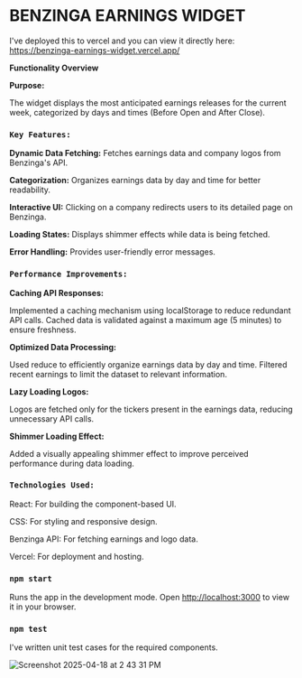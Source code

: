 # BENZINGA EARNINGS WIDGET

I've deployed this to vercel and you can view it directly here: https://benzinga-earnings-widget.vercel.app/

**Functionality Overview**

**Purpose:**

The widget displays the most anticipated earnings releases for the current week, categorized by days and times (Before Open and After Close).

### `Key Features:`

**Dynamic Data Fetching:** Fetches earnings data and company logos from Benzinga's API.

**Categorization:** Organizes earnings data by day and time for better readability.

**Interactive UI:** Clicking on a company redirects users to its detailed page on Benzinga.

**Loading States:** Displays shimmer effects while data is being fetched.

**Error Handling:** Provides user-friendly error messages.


### `Performance Improvements:`

**Caching API Responses:**

Implemented a caching mechanism using localStorage to reduce redundant API calls. Cached data is validated against a maximum age (5 minutes) to ensure freshness.

**Optimized Data Processing:**

Used reduce to efficiently organize earnings data by day and time. Filtered recent earnings to limit the dataset to relevant information.

**Lazy Loading Logos:**

Logos are fetched only for the tickers present in the earnings data, reducing unnecessary API calls.

**Shimmer Loading Effect:**

Added a visually appealing shimmer effect to improve perceived performance during data loading.

### `Technologies Used:`
React: For building the component-based UI.

CSS: For styling and responsive design.

Benzinga API: For fetching earnings and logo data.

Vercel: For deployment and hosting.

### `npm start`

Runs the app in the development mode.
Open [http://localhost:3000](http://localhost:3000) to view it in your browser.

### `npm test`

I've written unit test cases for the required components.

![Screenshot 2025-04-18 at 2 43 31 PM](https://github.com/user-attachments/assets/f84fc4e4-1383-4489-a2b3-9d0a8e4aca83)



